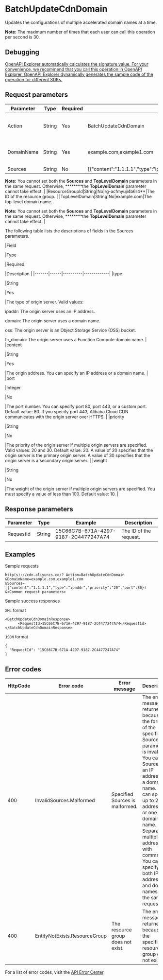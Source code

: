 # BatchUpdateCdnDomain

Updates the configurations of multiple accelerated domain names at a time.

**Note:** The maximum number of times that each user can call this operation per second is 30.

## Debugging

[OpenAPI Explorer automatically calculates the signature value. For your convenience, we recommend that you call this operation in OpenAPI Explorer. OpenAPI Explorer dynamically generates the sample code of the operation for different SDKs.](https://api.aliyun.com/#product=Cdn&api=BatchUpdateCdnDomain&type=RPC&version=2018-05-10)

## Request parameters

|Parameter|Type|Required|Example|Description|
|---------|----|--------|-------|-----------|
|Action|String|Yes|BatchUpdateCdnDomain|The operation that you want to perform. Set the value to **BatchUpdateCdnDomain**. |
|DomainName|String|Yes|example.com,example1.com|The accelerated domain names. Separate multiple domain names with commas \(,\). |
|Sources|String|No|\[\{"content":"1.1.1.1","type":"ipaddr","priority":"20","port":80,"weight":"15"\}\]|The list of origin URLs.

 **Note:** You cannot set both the **Sources** and **TopLevelDomain** parameters in the same request. Otherwise, ********the **TopLevelDomain** parameter cannot take effect. |
|ResourceGroupId|String|No|rg-acfmyuji4b6r4\*\*|The ID of the resource group. |
|TopLevelDomain|String|No|example.com|The top-level domain name.

 **Note:** You cannot set both the **Sources** and **TopLevelDomain** parameters in the same request. Otherwise, ********the **TopLevelDomain** parameter cannot take effect. |

The following table lists the descriptions of fields in the Sources parameters.

|Field

|Type

|Required

|Description |
|-------|------|----------|-------------|
|type

|String

|Yes

|The type of origin server. Valid values:

 ipaddr: The origin server uses an IP address.

 domain: The origin server uses a domain name.

 oss: The origin server is an Object Storage Service \(OSS\) bucket.

 fc\_domain: The origin server uses a Function Compute domain name. |
|content

|String

|Yes

|The origin address. You can specify an IP address or a domain name. |
|port

|Integer

|No

|The port number. You can specify port 80, port 443, or a custom port. Default value: 80. If you specify port 443, Alibaba Cloud CDN communicates with the origin server over HTTPS. |
|priority

|String

|No

|The priority of the origin server if multiple origin servers are specified. Valid values: 20 and 30. Default value: 20. A value of 20 specifies that the origin server is the primary origin server. A value of 30 specifies that the origin server is a secondary origin server. |
|weight

|String

|No

|The weight of the origin server if multiple origin servers are specified. You must specify a value of less than 100. Default value: 10. |

## Response parameters

|Parameter|Type|Example|Description|
|---------|----|-------|-----------|
|RequestId|String|15C66C7B-671A-4297-9187-2C4477247A74|The ID of the request. |

## Examples

Sample requests

```
http(s)://cdn.aliyuncs.co/? Action=BatchUpdateCdnDomain
&DomainName=example.com,example1.com
&Sources=[{"content":"1.1.1.1","type":"ipaddr","priority":"20","port":80}]
&<Common request parameters>
```

Sample success responses

`XML` format

```
<BatchUpdateCdnDomainResponse>	
      <RequestId>15C66C7B-671A-4297-9187-2C4477247A74</RequestId>
</BatchUpdateCdnDomainResponse>
```

`JSON` format

```
{
  "RequestId": "15C66C7B-671A-4297-9187-2C4477247A74"
}
```

## Error codes

|HttpCode|Error code|Error message|Description|
|--------|----------|-------------|-----------|
|400|InvalidSources.Malformed|Specified Sources is malformed.|The error message returned because the format of the specified Sources parameter is invalid. You can set Sources to an IP address or a domain name. You can specify up to 20 IP addresses or one domain name. Separate multiple IP addresses with commas \(,\). You cannot specify both IP addresses and domain names in the same request.|
|400|EntityNotExists.ResourceGroup|The resource group does not exist.|The error message returned because the specified resource group does not exist.|

For a list of error codes, visit the [API Error Center](https://error-center.alibabacloud.com/status/product/Cdn).

